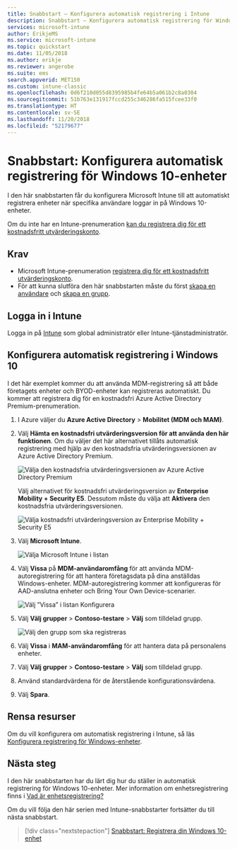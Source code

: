 ```yaml
---
title: Snabbstart – Konfigurera automatisk registrering i Intune
description: Snabbstart – Konfigurera automatisk registrering för Windows 10-enheter i Intune.
services: microsoft-intune
author: ErikjeMS
ms.service: microsoft-intune
ms.topic: quickstart
ms.date: 11/05/2018
ms.author: erikje
ms.reviewer: angerobe
ms.suite: ems
search.appverid: MET150
ms.custom: intune-classic
ms.openlocfilehash: 0d6f210d055d8395985b4fe64b5a061b2c8a0304
ms.sourcegitcommit: 51b763e131917fccd255c346286fa515fcee33f0
ms.translationtype: HT
ms.contentlocale: sv-SE
ms.lasthandoff: 11/20/2018
ms.locfileid: "52179677"
---
```

# <a name="quickstart-set-up-automatic-enrollment-for-windows-10-devices"></a>Snabbstart: Konfigurera automatisk registrering för Windows 10-enheter

I den här snabbstarten får du konfigurera Microsoft Intune till att automatiskt registrera enheter när specifika användare loggar in på Windows 10-enheter.

Om du inte har en Intune-prenumeration [kan du registrera dig för ett kostnadsfritt utvärderingskonto](free-trial-sign-up.md).

## <a name="prerequisites"></a>Krav

- Microsoft Intune-prenumeration [registrera dig för ett kostnadsfritt utvärderingskonto](free-trial-sign-up.md).
- För att kunna slutföra den här snabbstarten måste du först [skapa en användare](quickstart-create-user.md) och [skapa en grupp](quickstart-create-group.md).

## <a name="sign-in-to-intune"></a>Logga in i Intune

Logga in på [Intune](https://aka.ms/intuneportal) som global administratör eller Intune-tjänstadministratör.

## <a name="set-up-windows-10-automatic-enrollment"></a>Konfigurera automatisk registrering i Windows 10

I det här exemplet kommer du att använda MDM-registrering så att både företagets enheter och BYOD-enheter kan registreras automatiskt. Du kommer att registrera dig för en kostnadsfri Azure Active Directory Premium-prenumeration.

1. I Azure väljer du **Azure Active Directory** > **Mobilitet (MDM och MAM)**.
2. Välj **Hämta en kostnadsfri utvärderingsversion för att använda den här funktionen**. Om du väljer det här alternativet tillåts automatisk registrering med hjälp av den kostnadsfria utvärderingsversionen av Azure Active Directory Premium. 

    ![Välja den kostnadsfria utvärderingsversionen av Azure Active Directory Premium](media/quickstart-setup-auto-enrollment/quickstart-setup-auto-enrollment-01.png)

    Välj alternativet för kostnadsfri utvärderingsversion av **Enterprise Mobility + Security E5**. Dessutom måste du välja att **Aktivera** den kostnadsfria utvärderingsversionen.

    ![Välja kostnadsfri utvärderingsversion av Enterprise Mobility + Security E5](media/quickstart-setup-auto-enrollment/quickstart-setup-auto-enrollment-02.png)

3. Välj **Microsoft Intune**. 

    ![Välja Microsoft Intune i listan](media/quickstart-setup-auto-enrollment/quickstart-setup-auto-enrollment-03.png)

4. Välj **Vissa** på **MDM-användaromfång** för att använda MDM-autoregistrering för att hantera företagsdata på dina anställdas Windows-enheter. MDM-autoregistrering kommer att konfigureras för AAD-anslutna enheter och Bring Your Own Device-scenarier.

    ![Välj ”Vissa” i listan Konfigurera](media/quickstart-setup-auto-enrollment/quickstart-setup-auto-enrollment-04.png)

5. Välj **Välj grupper** > **Contoso-testare** > **Välj** som tilldelad grupp.

    ![Välj den grupp som ska registreras](media/quickstart-setup-auto-enrollment/quickstart-setup-auto-enrollment-05.png)

6. Välj **Vissa** i **MAM-användaromfång** för att hantera data på personalens enheter.
7. Välj **Välj grupper** > **Contoso-testare** > **Välj** som tilldelad grupp. 
8. Använd standardvärdena för de återstående konfigurationsvärdena.
9. Välj **Spara**.

## <a name="clean-up-resources"></a>Rensa resurser

Om du vill konfigurera om automatisk registrering i Intune, så läs [Konfigurera registrering för Windows-enheter](windows-enroll.md).

## <a name="next-steps"></a>Nästa steg

I den här snabbstarten har du lärt dig hur du ställer in automatisk registrering för Windows 10-enheter. Mer information om enhetsregistrering finns i [Vad är enhetsregistrering?](device-enrollment.md)

Om du vill följa den här serien med Intune-snabbstarter fortsätter du till nästa snabbstart.

> [!div class="nextstepaction"]
> [Snabbstart: Registrera din Windows 10-enhet](quickstart-enroll-windows-device.md)